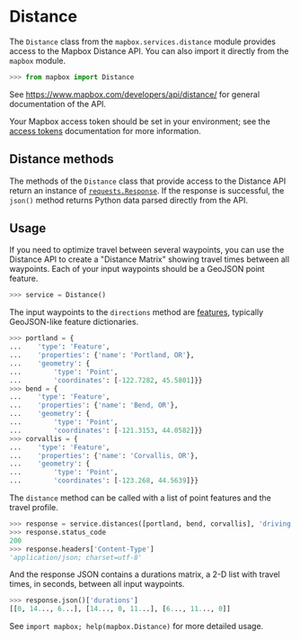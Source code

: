 # Distance

The `Distance` class from the `mapbox.services.distance` module provides
access to the Mapbox Distance API. You can also import it directly from the
`mapbox` module.

```python
>>> from mapbox import Distance

```

See https://www.mapbox.com/developers/api/distance/ for general documentation
of the API.

Your Mapbox access token should be set in your environment; see the [access
tokens](access_tokens.md) documentation for more information.

## Distance methods

The methods of the `Distance` class that provide access to the Distance API
return an instance of
[`requests.Response`](http://docs.python-requests.org/en/latest/api/#requests.Response).
If the response is successful, the `json()` method returns Python data parsed
directly from the API.

## Usage

If you need to optimize travel between several waypoints, you can use the
Distance API to create a "Distance Matrix" showing travel times between all
waypoints.  Each of your input waypoints should be a GeoJSON point feature.

```python
>>> service = Distance()

```

The input waypoints to the `directions` method are
[features](input_features.md), typically GeoJSON-like feature dictionaries.

```python
>>> portland = {
...    'type': 'Feature',
...    'properties': {'name': 'Portland, OR'},
...    'geometry': {
...        'type': 'Point',
...        'coordinates': [-122.7282, 45.5801]}}
>>> bend = {
...    'type': 'Feature',
...    'properties': {'name': 'Bend, OR'},
...    'geometry': {
...        'type': 'Point',
...        'coordinates': [-121.3153, 44.0582]}}
>>> corvallis = {
...    'type': 'Feature',
...    'properties': {'name': 'Corvallis, OR'},
...    'geometry': {
...        'type': 'Point',
...        'coordinates': [-123.268, 44.5639]}}

```

The `distance` method can be called with a list of point features and the
travel profile.

```python
>>> response = service.distances([portland, bend, corvallis], 'driving')
>>> response.status_code
200
>>> response.headers['Content-Type']
'application/json; charset=utf-8'

```

And the response JSON contains a durations matrix, a 2-D list with travel
times, in seconds, between all input waypoints.

```python
>>> response.json()['durations']
[[0, 14..., 6...], [14..., 0, 11...], [6..., 11..., 0]]

```

See ``import mapbox; help(mapbox.Distance)`` for more detailed usage.
